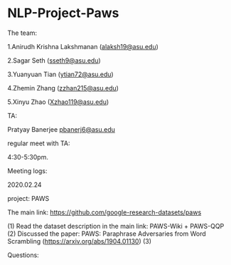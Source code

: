 # NLP-Project-Paws

The team:

1.Anirudh Krishna Lakshmanan (alaksh19@asu.edu)

2.Sagar Seth (sseth9@asu.edu)

3.Yuanyuan Tian (ytian72@asu.edu)

4.Zhemin Zhang (zzhan215@asu.edu)

5.Xinyu Zhao (Xzhao119@asu.edu)




TA:

Pratyay Banerjee <pbanerj6@asu.edu>

regular meet with TA: 

4:30-5:30pm.



Meeting logs:

2020.02.24

project: PAWS

The main link: https://github.com/google-research-datasets/paws

(1) Read the dataset description in the main link: PAWS-Wiki + PAWS-QQP
(2) Discussed the paper: PAWS: Paraphrase Adversaries from Word Scrambling (https://arxiv.org/abs/1904.01130)
(3) 



Questions:
